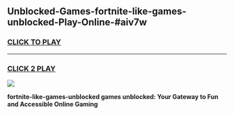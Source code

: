 
## Unblocked-Games-fortnite-like-games-unblocked-Play-Online-#aiv7w
<h3>
<a href="https://premium.freeplayer.one?title=fortnite-like-games-unblocked&ref=27F">CLICK TO PLAY</a></h3>
<hr>

<h3>
<a href="https://premium.freeplayer.one?title=fortnite-like-games-unblocked&ref=27F">CLICK 2 PLAY</a>
  
</h3>

<a href="https://premium.freeplayer.one?title=fortnite-like-games-unblocked&ref=27F"><img src="https://clearcache.store/games.png"></a>


**fortnite-like-games-unblocked games unblocked: Your Gateway to Fun and Accessible Online Gaming**
